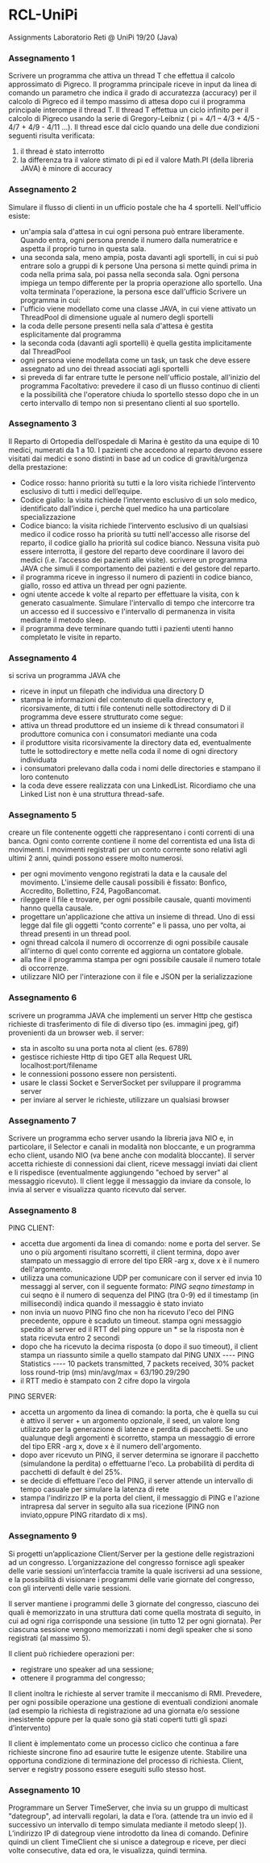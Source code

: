 # RCL-UniPi
Assignments Laboratorio Reti @ UniPi 19/20 (Java)

### Assegnamento 1
Scrivere un programma che attiva un thread T che effettua il calcolo approssimato di Pigreco. Il programma principale riceve in input da linea di comando un parametro che indica il grado di accuratezza (accuracy) per il calcolo di Pigreco ed il tempo massimo di attesa dopo cui il programma principale interompe il thread T. Il thread T effettua un ciclo infinito per il calcolo di Pigreco usando la serie di Gregory-Leibniz ( pi = 4/1 – 4/3 + 4/5 - 4/7 + 4/9 - 4/11 ...).
Il thread esce dal ciclo quando una delle due condizioni seguenti risulta verificata:
1) il thread è stato interrotto
2) la differenza tra il valore stimato di pi ed il valore Math.PI (della libreria JAVA) è minore di accuracy

### Assegnamento 2
Simulare il flusso di clienti in un ufficio postale che ha 4 sportelli. Nell'ufficio esiste:
- un'ampia sala d'attesa in cui ogni persona può entrare liberamente. Quando entra, ogni persona prende il numero dalla numeratrice e aspetta il proprio turno in questa sala.
- una seconda sala, meno ampia, posta davanti agli sportelli, in cui si può entrare solo a gruppi di k persone
Una persona si mette quindi prima in coda nella prima sala, poi passa nella seconda sala.
Ogni persona impiega un tempo differente per la propria operazione allo sportello. Una volta terminata l'operazione, la persona esce dall'ufficio
Scrivere un programma in cui:
- l'ufficio viene modellato come una classe JAVA, in cui viene attivato un ThreadPool di dimensione uguale al numero degli sportelli
- la coda delle persone presenti nella sala d'attesa è gestita esplicitamente dal programma
- la seconda coda (davanti agli sportelli) è quella gestita implicitamente dal
ThreadPool
- ogni persona viene modellata come un task, un task che deve essere assegnato ad uno dei thread associati agli sportelli
- si preveda di far entrare tutte le persone nell'ufficio postale, all'inizio del programma
Facoltativo: prevedere il caso di un flusso continuo di clienti e la possibilità che l'operatore chiuda lo sportello stesso dopo che in un certo intervallo di tempo non si presentano clienti al suo sportello.

### Assegnamento 3
Il Reparto di Ortopedia dell’ospedale di Marina è gestito da una equipe di 10 medici, numerati da 1 a 10. I pazienti che accedono al reparto devono essere visitati dai medici e sono distinti in base ad un codice di gravità/urgenza della prestazione:
- Codice rosso: hanno priorità su tutti e la loro visita richiede l’intervento esclusivo di tutti i medici dell’equipe.
- Codice giallo: la visita richiede l’intervento esclusivo di un solo medico, identificato dall’indice i, perchè quel medico ha una particolare specializzazione
- Codice bianco: la visita richiede l’intervento esclusivo di un qualsiasi medico
il codice rosso ha priorità su tutti nell'accesso alle risorse del reparto, il codice giallo ha priorità sul codice bianco.
Nessuna visita può essere interrotta, il gestore del reparto deve coordinare il lavoro dei medici (i.e. l’accesso dei pazienti alle visite). scrivere un programma JAVA che simuli il comportamento dei pazienti e del gestore del reparto.
- il programma riceve in ingresso il numero di pazienti in codice bianco, giallo, rosso ed attiva un thread per ogni paziente.
- ogni utente accede k volte al reparto per effettuare la visita, con k generato casualmente. Simulare l'intervallo di tempo che intercorre tra un accesso ed il successivo e l'intervallo di permanenza in visita mediante il metodo sleep.
- il programma deve terminare quando tutti i pazienti utenti hanno completato le visite in reparto.

### Assegnamento 4
si scriva un programma JAVA che
- riceve in input un filepath che individua una directory D
- stampa le informazioni del contenuto di quella directory e, ricorsivamente,
di tutti i file contenuti nelle sottodirectory di D
il programma deve essere strutturato come segue:
- attiva un thread produttore ed un insieme di k thread consumatori il produttore comunica con i consumatori mediante una coda
- il produttore visita ricorsivamente la directory data ed, eventualmente tutte le sottodirectory e mette nella coda il nome di ogni directory individuata
- i consumatori prelevano dalla coda i nomi delle directories e stampano il loro contenuto
- la coda deve essere realizzata con una LinkedList. Ricordiamo che una Linked List non è una struttura thread-safe.

### Assegnamento 5
creare un file contenente oggetti che rappresentano i conti correnti di una banca. Ogni conto corrente contiene il nome del correntista ed una lista di movimenti. I movimenti registrati per un conto corrente sono relativi agli ultimi 2 anni, quindi possono essere molto numerosi.
- per ogni movimento vengono registrati la data e la causale del movimento. L'insieme delle causali possibili è fissato: Bonfico, Accredito, Bollettino, F24, PagoBancomat.
- rileggere il file e trovare, per ogni possibile causale, quanti movimenti hanno quella causale.
- progettare un'applicazione che attiva un insieme di thread. Uno di essi legge dal file gli oggetti “conto corrente” e li passa, uno per volta, ai thread presenti in un thread pool.
- ogni thread calcola il numero di occorrenze di ogni possibile causale all'interno di quel conto corrente ed aggiorna un contatore globale.
- alla fine il programma stampa per ogni possibile causale il numero totale di occorrenze.
- utilizzare NIO per l'interazione con il file e JSON per la serializzazione

### Assegnamento 6
scrivere un programma JAVA che implementi un server Http che gestisca richieste di trasferimento di file di diverso tipo (es. immagini jpeg, gif) provenienti da un browser web.
il server:
- sta in ascolto su una porta nota al client (es. 6789)
- gestisce richieste Http di tipo GET alla Request URL localhost:port/filename
- le connessioni possono essere non persistenti.
- usare le classi Socket e ServerSocket per sviluppare il programma server
- per inviare al server le richieste, utilizzare un qualsiasi browser

### Assegnamento 7
Scrivere un programma echo server usando la libreria java NIO e, in particolare, il Selector e canali in modalità non bloccante, e un programma echo client, usando NIO (va bene anche con modalità bloccante).
Il server accetta richieste di connessioni dai client, riceve messaggi inviati dai client e li rispedisce (eventualmente aggiungendo "echoed by server" al messaggio ricevuto).
Il client legge il messaggio da inviare da console, lo invia al server e visualizza quanto ricevuto dal server.

### Assegnamento 8
PING CLIENT:
- accetta due argomenti da linea di comando: nome e porta del server. Se uno o più argomenti risultano scorretti, il client termina, dopo aver stampato un messaggio di errore del tipo ERR -arg x, dove x è il numero dell'argomento.
- utilizza una comunicazione UDP per comunicare con il server ed invia 10 messaggi al server, con il seguente formato:
*PING seqno timestamp*
in cui seqno è il numero di sequenza del PING (tra 0-9) ed il timestamp (in millisecondi) indica quando il messaggio è stato inviato
- non invia un nuovo PING fino che non ha ricevuto l'eco del PING precedente, oppure è scaduto un timeout.
stampa ogni messaggio spedito al server ed il RTT del ping oppure un * se la risposta non è stata ricevuta entro 2 secondi
- dopo che ha ricevuto la decima risposta (o dopo il suo timeout), il client stampa un riassunto simile a quello stampato dal PING UNIX
---- PING Statistics ----
10 packets transmitted, 7 packets received, 30% packet loss round-trip (ms) min/avg/max = 63/190.29/290
- il RTT medio è stampato con 2 cifre dopo la virgola

PING SERVER:
- accetta un argomento da linea di comando: la porta, che è quella su cui è attivo il server + un argomento opzionale, il seed, un valore long utilizzato per la generazione di latenze e perdita di pacchetti. Se uno qualunque degli argomenti è scorretto, stampa un messaggio di errore del tipo ERR -arg x, dove x è il numero dell'argomento.
- dopo aver ricevuto un PING, il server determina se ignorare il pacchetto (simulandone la perdita) o effettuarne l'eco. La probabilità di perdita di pacchetti di default è del 25%.
- se decide di effettuare l'eco del PING, il server attende un intervallo di tempo casuale per simulare la latenza di rete
- stampa l'indirizzo IP e la porta del client, il messaggio di PING e l'azione intrapresa dal server in seguito alla sua ricezione (PING non inviato,oppure PING ritardato di x ms).

### Assegnamento 9
Si progetti un’applicazione Client/Server per la gestione delle registrazioni ad un congresso. L’organizzazione del congresso fornisce agli speaker delle varie sessioni un’interfaccia tramite la quale iscriversi ad una sessione, e la possibilità di visionare i programmi delle varie giornate del congresso, con gli interventi delle varie sessioni.

Il server mantiene i programmi delle 3 giornate del congresso, ciascuno dei quali è memorizzato in una struttura dati come quella mostrata di seguito, in cui ad ogni riga corrisponde una sessione (in tutto 12 per ogni giornata). Per ciascuna sessione vengono memorizzati i nomi degli speaker che si sono registrati (al massimo 5).

Il client può richiedere operazioni per:
- registrare uno speaker ad una sessione;
- ottenere il programma del congresso;

Il client inoltra le richieste al server tramite il meccanismo di RMI. Prevedere, per ogni possibile operazione una gestione di eventuali condizioni anomale (ad esempio la richiesta di registrazione ad una giornata e/o sessione inesistente oppure per la quale sono già stati coperti tutti gli spazi d’intervento)

Il client è implementato come un processo ciclico che continua a fare richieste sincrone fino ad esaurire tutte le esigenze utente. Stabilire una opportuna condizione di terminazione del processo di richiesta. Client, server e registry possono essere eseguiti sullo stesso host.

### Assegnamento 10
Programmare un Server TimeServer, che invia su un gruppo di multicast "dategroup", ad intervalli regolari, la data e l’ora. 
(attende tra un invio ed il successivo un intervallo di tempo simulata mediante il metodo sleep( )). 
L’indirizzo IP di dategroup viene introdotto da linea di comando. Definire quindi un client TimeClient che si unisce a dategroup e riceve, per dieci volte consecutive, data ed ora, le visualizza, quindi termina.

